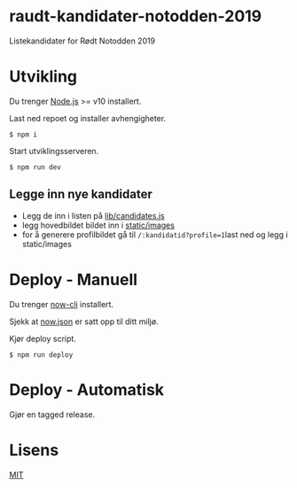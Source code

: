 # raudt-kandidater-notodden-2019

Listekandidater for Rødt Notodden 2019

# Utvikling

Du trenger [Node.js](https://nodejs.org) >= v10 installert.

Last ned repoet og installer avhengigheter.

```
$ npm i
```

Start utviklingsserveren.

```
$ npm run dev
```

## Legge inn nye kandidater

- Legg de inn i listen på [lib/candidates.js](lib/candidates.js)
- legg hovedbildet bildet inn i [static/images](static/image)
- for å generere profilbildet gå til `/:kandidatid?profile=1`last ned og legg i static/images

# Deploy - Manuell

Du trenger [now-cli](https://zeit.co/now) installert.

Sjekk at [now.json](now.json) er satt opp til ditt miljø.

Kjør deploy script.

```
$ npm run deploy
```

# Deploy - Automatisk

Gjør en tagged release.

# Lisens

[MIT](LICENSE)